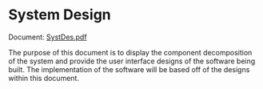 # System Design

Document: [SystDes.pdf](SystDes.pdf)

The purpose of this document is to display the component decomposition of the system and provide the user interface designs of the software being built. The implementation of the software will be based off of the designs within this document.
